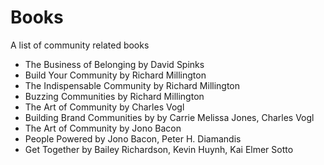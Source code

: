# Books
A list of community related books

- The Business of Belonging by David Spinks
- Build Your Community by Richard Millington
- The Indispensable Community by Richard Millington
- Buzzing Communities by Richard Millington
- The Art of Community by Charles Vogl
- Building Brand Communities by by Carrie Melissa Jones, Charles Vogl
- The Art of Community by Jono Bacon
- People Powered by Jono Bacon, Peter H. Diamandis
- Get Together by Bailey Richardson, Kevin Huynh, Kai Elmer Sotto
